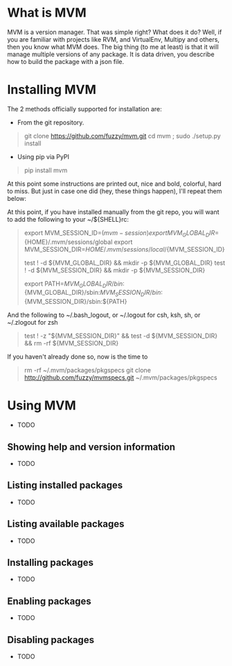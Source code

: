 # What is MVM
MVM is a version manager. That was simple right? What does it do? Well, if you are familiar with projects like RVM, and VirtualEnv, Multipy and others, then you know what MVM does. The big thing (to me at least) is that it will manage multiple versions of any package. It is data driven, you describe how to build the package with a json file.

# Installing MVM

The 2 methods officially supported for installation are:
* From the git repository.

>
> git clone https://github.com/fuzzy/mvm.git
> cd mvm ; sudo ./setup.py install
>

* Using pip via PyPI

>
> pip install mvm
>

At this point some instructions are printed out, nice and bold, colorful, hard to miss. But just in case one did (hey, these things happen), I'll repeat them below:

At this point, if you have installed manually from the git repo, you will want to add the following to your ~/${SHELL}rc:

>
> export MVM_SESSION_ID=$(mvm-session)
> export MVM_GLOBAL_DIR=${HOME}/.mvm/sessions/global
> export MVM_SESSION_DIR=${HOME}/.mvm/sessions/local/${MVM_SESSION_ID}
>
> test ! -d ${MVM_GLOBAL_DIR} && mkdir -p ${MVM_GLOBAL_DIR}
> test ! -d ${MVM_SESSION_DIR} && mkdir -p ${MVM_SESSION_DIR}
>
> export PATH=${MVM_GLOBAL_DIR}/bin:${MVM_GLOBAL_DIR}/sbin:${MVM_SESSION_DIR}/bin:${MVM_SESSION_DIR}/sbin:${PATH}
>

And the following to ~/.bash_logout, or ~/.logout for csh, ksh, sh, or ~/.zlogout for zsh

>
> test ! -z "${MVM_SESSION_DIR}" && test -d ${MVM_SESSION_DIR} && rm -rf ${MVM_SESSION_DIR}
>

If you haven't already done so, now is the time to

>
> rm -rf ~/.mvm/packages/pkgspecs
> git clone http://github.com/fuzzy/mvmspecs.git ~/.mvm/packages/pkgspecs
>

# Using MVM

* TODO

## Showing help and version information

* TODO

## Listing installed packages

* TODO

## Listing available packages

* TODO

## Installing packages

* TODO

## Enabling packages

* TODO

## Disabling packages

* TODO
